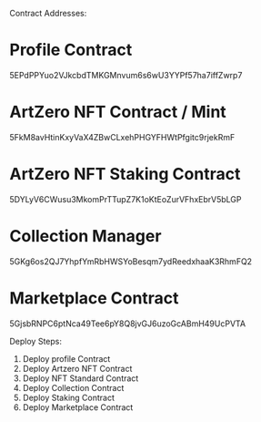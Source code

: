 Contract Addresses:

# Profile Contract
5EPdPPYuo2VJkcbdTMKGMnvum6s6wU3YYPf57ha7iffZwrp7

# ArtZero NFT Contract / Mint
5FkM8avHtinKxyVaX4ZBwCLxehPHGYFHWtPfgitc9rjekRmF

# ArtZero NFT Staking Contract
5DYLyV6CWusu3MkomPrTTupZ7K1oKtEoZurVFhxEbrV5bLGP

# Collection Manager
5GKg6os2QJ7YhpfYmRbHWSYoBesqm7ydReedxhaaK3RhmFQ2

# Marketplace Contract
5GjsbRNPC6ptNca49Tee6pY8Q8jvGJ6uzoGcABmH49UcPVTA


Deploy Steps:
1. Deploy profile Contract
2. Deploy Artzero NFT Contract
3. Deploy NFT Standard Contract
4. Deploy Collection Contract
5. Deploy Staking Contract
6. Deploy Marketplace Contract
